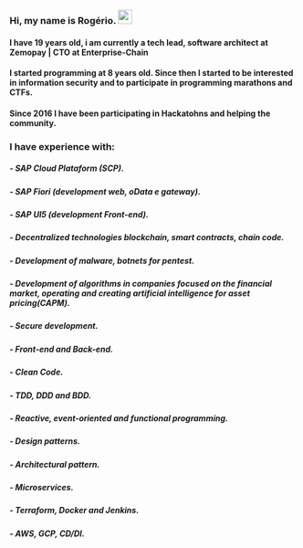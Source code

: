 ### Hi, my name is Rogério. <img src="https://media.giphy.com/media/hvRJCLFzcasrR4ia7z/giphy.gif" width="25px">
#### I have 19 years old, i am currently a tech lead, software architect at Zemopay | CTO at Enterprise-Chain
#### I started programming at 8 years old. Since then I started to be interested in information security and to participate in programming marathons and CTFs.
#### Since 2016 I have been participating in Hackatohns and helping the community.
### I have experience with:
##### - SAP Cloud Plataform (SCP).
##### - SAP Fiori (development web, oData e gateway).
##### - SAP UI5 (development Front-end).
##### - Decentralized technologies blockchain, smart contracts, chain code.
##### - Development of malware, botnets for pentest.
##### - Development of algorithms in companies focused on the financial market, operating and creating artificial intelligence for asset pricing(CAPM).
##### - Secure development.
##### - Front-end and Back-end.
##### - Clean Code.
##### - TDD, DDD and BDD.
##### - Reactive, event-oriented and functional programming.
##### - Design patterns.
##### - Architectural pattern.
##### - Microservices.
##### - Terraform, Docker and Jenkins.
##### - AWS, GCP, CD/DI.
